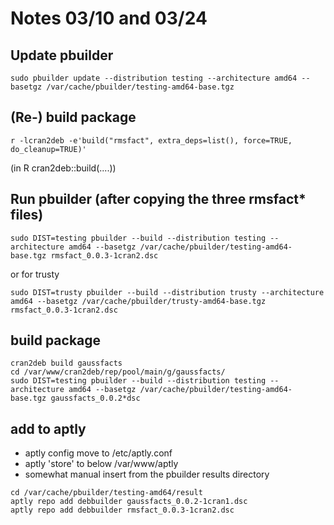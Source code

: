 
# Notes 03/10 and 03/24

## Update pbuilder

`sudo pbuilder update --distribution testing --architecture amd64 --basetgz /var/cache/pbuilder/testing-amd64-base.tgz`

## (Re-) build package

`r -lcran2deb -e'build("rmsfact", extra_deps=list(), force=TRUE, do_cleanup=TRUE)'`

(in R cran2deb::build(....))

## Run pbuilder (after copying the three rmsfact* files)

`sudo DIST=testing pbuilder --build --distribution testing --architecture amd64 --basetgz /var/cache/pbuilder/testing-amd64-base.tgz rmsfact_0.0.3-1cran2.dsc`

or for trusty

`sudo DIST=trusty pbuilder --build --distribution trusty --architecture amd64 --basetgz /var/cache/pbuilder/trusty-amd64-base.tgz rmsfact_0.0.3-1cran2.dsc`


## build package

```
cran2deb build gaussfacts
cd /var/www/cran2deb/rep/pool/main/g/gaussfacts/
sudo DIST=testing pbuilder --build --distribution testing --architecture amd64 --basetgz /var/cache/pbuilder/testing-amd64-base.tgz gaussfacts_0.0.2*dsc
```

## add to aptly

- aptly config move to /etc/aptly.conf
- aptly 'store' to below /var/www/aptly
- somewhat manual insert from the pbuilder results directory

```
cd /var/cache/pbuilder/testing-amd64/result
aptly repo add debbuilder gaussfacts_0.0.2-1cran1.dsc
aptly repo add debbuilder rmsfact_0.0.3-1cran2.dsc
```

